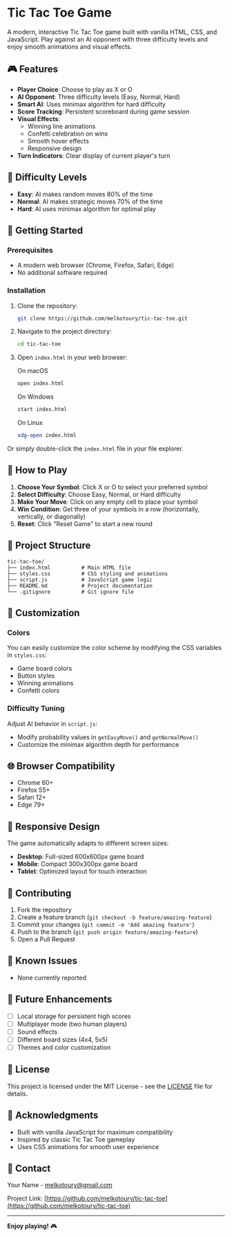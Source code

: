 # Tic Tac Toe Game

A modern, interactive Tic Tac Toe game built with vanilla HTML, CSS, and JavaScript. Play against an AI opponent with three difficulty levels and enjoy smooth animations and visual effects.

## 🎮 Features

- **Player Choice**: Choose to play as X or O
- **AI Opponent**: Three difficulty levels (Easy, Normal, Hard)
- **Smart AI**: Uses minimax algorithm for hard difficulty
- **Score Tracking**: Persistent scoreboard during game session
- **Visual Effects**:
    - Winning line animations
    - Confetti celebration on wins
    - Smooth hover effects
    - Responsive design
- **Turn Indicators**: Clear display of current player's turn

## 🎯 Difficulty Levels

- **Easy**: AI makes random moves 80% of the time
- **Normal**: AI makes strategic moves 70% of the time
- **Hard**: AI uses minimax algorithm for optimal play

## 🚀 Getting Started

### Prerequisites

- A modern web browser (Chrome, Firefox, Safari, Edge)
- No additional software required

### Installation

1. Clone the repository:
   ```bash
   git clone https://github.com/melkotoury/tic-tac-toe.git
   ```

2. Navigate to the project directory:
   ```bash
   cd tic-tac-toe
   ```

3. Open `index.html` in your web browser:

   On macOS
   ```bash
   open index.html
   ```
   On Windows
   ```bash
   start index.html
   ```
   On Linux
   ```bash
   xdg-open index.html
   ```


Or simply double-click the `index.html` file in your file explorer.

## 🎲 How to Play

1. **Choose Your Symbol**: Click X or O to select your preferred symbol
2. **Select Difficulty**: Choose Easy, Normal, or Hard difficulty
3. **Make Your Move**: Click on any empty cell to place your symbol
4. **Win Condition**: Get three of your symbols in a row (horizontally, vertically, or diagonally)
5. **Reset**: Click "Reset Game" to start a new round

## 📁 Project Structure

```
tic-tac-toe/
├── index.html          # Main HTML file
├── styles.css          # CSS styling and animations
├── script.js           # JavaScript game logic
├── README.md           # Project documentation
└── .gitignore          # Git ignore file
```


## 🎨 Customization

### Colors
You can easily customize the color scheme by modifying the CSS variables in `styles.css`:
- Game board colors
- Button styles
- Winning animations
- Confetti colors

### Difficulty Tuning
Adjust AI behavior in `script.js`:
- Modify probability values in `getEasyMove()` and `getNormalMove()`
- Customize the minimax algorithm depth for performance

## 🌐 Browser Compatibility

- Chrome 60+
- Firefox 55+
- Safari 12+
- Edge 79+

## 📱 Responsive Design

The game automatically adapts to different screen sizes:
- **Desktop**: Full-sized 600x600px game board
- **Mobile**: Compact 300x300px game board
- **Tablet**: Optimized layout for touch interaction

## 🤝 Contributing

1. Fork the repository
2. Create a feature branch (`git checkout -b feature/amazing-feature`)
3. Commit your changes (`git commit -m 'Add amazing feature'`)
4. Push to the branch (`git push origin feature/amazing-feature`)
5. Open a Pull Request

## 🐛 Known Issues

- None currently reported

## 📝 Future Enhancements

- [ ] Local storage for persistent high scores
- [ ] Multiplayer mode (two human players)
- [ ] Sound effects
- [ ] Different board sizes (4x4, 5x5)
- [ ] Themes and color customization

## 📄 License

This project is licensed under the MIT License - see the [LICENSE](LICENSE) file for details.

## 🎊 Acknowledgments

- Built with vanilla JavaScript for maximum compatibility
- Inspired by classic Tic Tac Toe gameplay
- Uses CSS animations for smooth user experience

## 📧 Contact

Your Name - [melkotoury@gmail.com](mailto:melkotoury@gmail.com)

Project Link: [https://github.com/melkotoury/tic-tac-toe](https://github.com/melkotoury/tic-tac-toe)

---

**Enjoy playing!** 🎮


